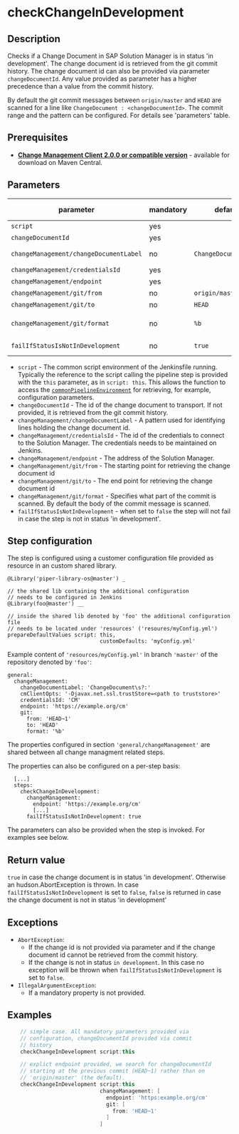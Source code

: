# checkChangeInDevelopment

## Description
Checks if a Change Document in SAP Solution Manager is in status 'in development'. The change document id is retrieved from the git commit history. The change document id
can also be provided via parameter `changeDocumentId`. Any value provided as parameter has a higher precedence than a value from the commit history.

By default the git commit messages between `origin/master` and `HEAD` are scanned for a line like `ChangeDocument : <changeDocumentId>`. The commit
range and the pattern can be configured. For details see 'parameters' table.

## Prerequisites
* **[Change Management Client 2.0.0 or compatible version](http://central.maven.org/maven2/com/sap/devops/cmclient/dist.cli/)** - available for download on Maven Central.

## Parameters
| parameter          | mandatory | default                                                | possible values    |
| -------------------|-----------|--------------------------------------------------------|--------------------|
| `script`           | yes       |                                                        |                    |
| `changeDocumentId` | yes       |                                                        |                    |
| `changeManagement/changeDocumentLabel`        | no        | `ChangeDocument\s?:`                                   | regex pattern      |
| `changeManagement/credentialsId`    | yes       |                                                        |                    |
| `changeManagement/endpoint`         | yes       |                                                        |                    |
| `changeManagement/git/from`         | no        | `origin/master`                                        |                    |
| `changeManagement/git/to`           | no        | `HEAD`                                                 |                    |
| `changeManagement/git/format`        | no        | `%b`                                                   | see `git log --help` |
| `failIfStatusIsNotInDevelopment` | no | `true` | `true`, `false` |

* `script` - The common script environment of the Jenkinsfile running. Typically the reference to the script calling the pipeline step is provided with the `this` parameter, as in `script: this`. This allows the function to access the [`commonPipelineEnvironment`](commonPipelineEnvironment.md) for retrieving, for example, configuration parameters.
* `changeDocumentId` - The id of the change document to transport. If not provided, it is retrieved from the git commit history.
* `changeManagement/changeDocumentLabel` - A pattern used for identifying lines holding the change document id.
* `changeManagement/credentialsId` - The id of the credentials to connect to the Solution Manager. The credentials needs to be maintained on Jenkins.
* `changeManagement/endpoint` - The address of the Solution Manager.
* `changeManagement/git/from` - The starting point for retrieving the change document id
* `changeManagement/git/to` - The end point for retrieving the change document id
* `changeManagement/git/format` - Specifies what part of the commit is scanned. By default the body of the commit message is scanned.
* `failIfStatusIsNotInDevelopment` - when set to `false` the step will not fail in case the step is not in status 'in development'.

## Step configuration
The step is configured using a customer configuration file provided as
resource in an custom shared library.

```
@Library('piper-library-os@master') _

// the shared lib containing the additional configuration
// needs to be configured in Jenkins
@Library(foo@master') __

// inside the shared lib denoted by 'foo' the additional configuration file
// needs to be located under 'resources' ('resoures/myConfig.yml')
prepareDefaultValues script: this,
                             customDefaults: 'myConfig.yml'
```

Example content of ```'resources/myConfig.yml'``` in branch ```'master'``` of the repository denoted by
```'foo'```:

```
general:
  changeManagement:
    changeDocumentLabel: 'ChangeDocument\s?:'
    cmClientOpts: '-Djavax.net.ssl.trustStore=<path to truststore>'
    credentialsId: 'CM'
    endpoint: 'https://example.org/cm'
    git:
      from: 'HEAD~1'
      to: 'HEAD'
      format: '%b'
```

The properties configured in section `'general/changeManagement'` are shared between all change managment related steps.

The properties can also be configured on a per-step basis:

```
  [...]
  steps:
    checkChangeInDevelopment:
      changeManagement:
        endpoint: 'https://example.org/cm'
        [...]
      failIfStatusIsNotInDevelopment: true
```

The parameters can also be provided when the step is invoked. For examples see below.

## Return value
`true` in case the change document is in status 'in development'. Otherwise an hudson.AbortException is thrown. In case `failIfStatusIsNotInDevelopment`
is set to `false`, `false` is returned in case the change document is not in status 'in development'

## Exceptions
* `AbortException`:
    * If the change id is not provided via parameter and if the change document id cannot be retrieved from the commit history.
    * If the change is not in status `in development`. In this case no exception will be thrown when `failIfStatusIsNotInDevelopment` is set to `false`.
* `IllegalArgumentException`:
    * If a mandatory property is not provided.
## Examples
```groovy
    // simple case. All mandatory parameters provided via
    // configuration, changeDocumentId provided via commit
    // history
    checkChangeInDevelopment script:this
```

```groovy
    // explict endpoint provided, we search for changeDocumentId
    // starting at the previous commit (HEAD~1) rather than on
    // 'origin/master' (the default).
    checkChangeInDevelopment script:this
                             changeManagement: [
                               endpoint: 'https:example.org/cm'
                               git: [
                                 from: 'HEAD~1'
                               ]
                             ]
```

